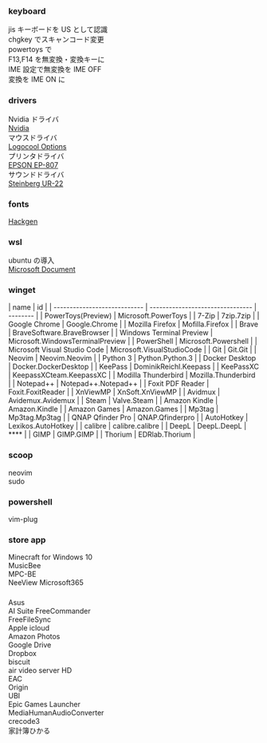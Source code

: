 ### keyboard

jis キーボードを US として認識  
chgkey でスキャンコード変更  
powertoys で  
F13,F14 を無変換・変換キーに  
IME 設定で無変換を IME OFF  
変換を IME ON に

### drivers

Nvidia ドライバ  
[Nvidia](https://www.nvidia.co.jp/Download/index.aspx?lang=jp)  
マウスドライバ  
[Logocool Options](https://www.logicool.co.jp/ja-jp/product/options)  
プリンタドライバ  
[EPSON EP-807](https://www.epson.jp/support/portal/download/ep-807aw.htm)  
サウンドドライバ  
[Steinberg UR-22](https://japan.steinberg.net/jp/support/downloads/ur22.html)

### fonts

[Hackgen](https://github.com/yuru7/HackGen)

### wsl

ubuntu の導入  
[Microsoft Document](https://docs.microsoft.com/ja-jp/windows/wsl/https://docs.microsoft.com/ja-jp/windows/wsl/)

### winget

| name                         | id                               |
| ---------------------------- | -------------------------------- | -------- |
| PowerToys(Preview)           | Microsoft.PowerToys              |
| 7-Zip                        | 7zip.7zip                        |
| Google Chrome                | Google.Chrome                    |
| Mozilla Firefox              | Mofilla.Firefox                  |
| Brave                        | BraveSoftware.BraveBrowser       |
| Windows Terminal Preview     | Microsoft.WindowsTerminalPreview |
| PowerShell                   | Microsoft.Powershell             |
| Microsoft Visual Studio Code | Microsoft.VisualStudioCode       |
| Git                          | Git.Git                          |
| Neovim                       | Neovim.Neovim                    |
| Python 3                     | Python.Python.3                  |
| Docker Desktop               | Docker.DockerDesktop             |
| KeePass                      | DominikReichl.Keepass            |
| KeePassXC                    | KeepassXCteam.KeepassXC          |
| Modilla Thunderbird          | Mozilla.Thunderbird              |
| Notepad++                    | Notepad++.Notepad++              |
| Foxit PDF Reader             | Foxit.FoxitReader                |
| XnViewMP                     | XnSoft.XnViewMP                  |
| Avidmux                      | Avidemux.Avidemux                |
| Steam                        | Valve.Steam                      |
| Amazon Kindle                | Amazon.Kindle                    |
| Amazon Games                 | Amazon.Games                     |
| Mp3tag                       | Mp3tag.Mp3tag                    |
| QNAP Qfinder Pro             | QNAP.Qfinderpro                  |
| AutoHotkey                   | Lexikos.AutoHotkey               |
| calibre                      | calibre.calibre                  |
| DeepL                        | DeepL.DeepL                      | \*\*\*\* |
| GIMP                         | GIMP.GIMP                        |
| Thorium                      | EDRlab.Thorium                   |

### scoop

neovim  
sudo

### powershell
vim-plug

### store app

Minecraft for Windows 10  
MusicBee  
MPC-BE  
NeeView
Microsoft365

###

Asus  
AI Suite
FreeCommander  
FreeFileSync  
Apple icloud  
Amazon Photos  
Google Drive  
Dropbox  
biscuit  
air video server HD  
EAC  
Origin  
UBI  
Epic Games Launcher  
MediaHumanAudioConverter  
crecode3  
家計簿ひかる
